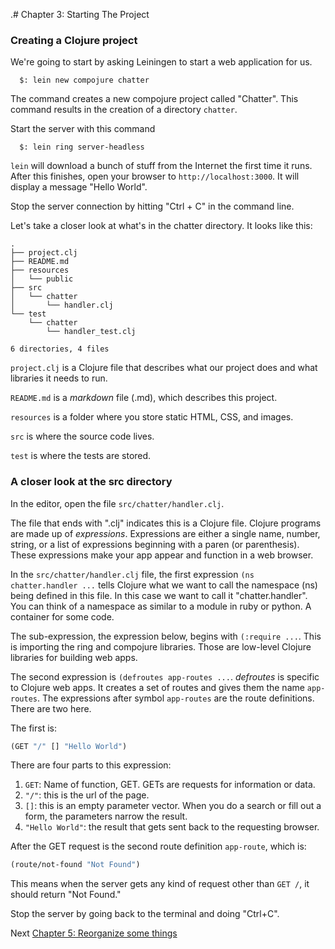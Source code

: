 .# Chapter 3: Starting The Project

### Creating a Clojure project

We're going to start by asking Leiningen to start a web application for us.

```
  $: lein new compojure chatter
```

The command creates a new compojure project called "Chatter". This command results in the creation of a directory `chatter`.

Start the server with this command

```
  $: lein ring server-headless
```

`lein` will download a bunch of stuff from the Internet the first time it runs. After this finishes, open your browser to `http://localhost:3000`. It will display a message "Hello World".

Stop the server connection by hitting "Ctrl + C" in the command line.

Let's take a closer look at what's in the chatter directory. It looks like this:

```
.
├── project.clj
├── README.md
├── resources
│   └── public
├── src
│   └── chatter
│       └── handler.clj
└── test
    └── chatter
        └── handler_test.clj

6 directories, 4 files
```

`project.clj` is a Clojure file that describes what our project does and what libraries it needs to run.

`README.md` is a _markdown_ file (.md), which describes this project.

`resources` is a folder where you store static HTML, CSS, and images.

`src` is where the source code lives.

`test` is where the tests are stored.

### A closer look at the src directory

In the editor, open the file `src/chatter/handler.clj`.

The file that ends with ".clj" indicates this is a Clojure file. Clojure programs are made up of _expressions_. Expressions are either a single name, number, string, or a list of expressions beginning with a paren (or parenthesis). These expressions make your app appear and function in a web browser.


In the `src/chatter/handler.clj` file, the first expression `(ns chatter.handler ...` tells Clojure what we want to call the namespace (ns) being defined in this file. In this case we want to call it "chatter.handler". You can think of a namespace as similar to a module in ruby or python. A container for some code.

The sub-expression, the expression below, begins with `(:require ...`. This is importing the ring and compojure libraries. Those are low-level Clojure libraries for building web apps.

The second expression is `(defroutes app-routes ...`. _defroutes_ is specific to Clojure web apps.  It creates a set of routes and gives them the name `app-routes`.  The expressions after symbol `app-routes` are the route definitions. There are two here.

The first is:

```clojure
(GET "/" [] "Hello World")
```

There are four parts to this expression:

1. `GET`: Name of function, GET. GETs are requests for information or data.
2. `"/"`: this is the url of the page.  
3. `[]`: this is an empty parameter vector.  When you do a search or fill out a form, the parameters narrow the result.
4. `"Hello World"`: the result that gets sent back to the requesting browser.

After the GET request is the second route definition `app-route`, which is:

```clojure
(route/not-found "Not Found")
```

This means when the server gets any kind of request other than `GET /`, it should return "Not Found."

Stop the server by going back to the terminal and doing "Ctrl+C".

Next [Chapter 5: Reorganize some things](/Pages/5-reorg.md)

